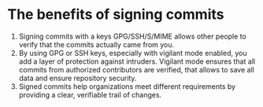 # The benefits of signing commits
1. Signing commits with a keys GPG/SSH/S/MIME allows other people to verify that the commits actually came from you.
2. By using GPG or SSH keys, especially with vigilant mode enabled, you add a layer of protection against intruders. Vigilant mode ensures that all commits from authorized contributors are verified, that allows to save all data and ensure repository security.
3. Signed commits help organizations meet different requirements by providing a clear, verifiable trail of changes.
